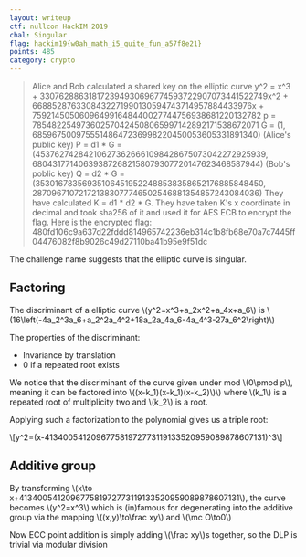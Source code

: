 ```yaml
---
layout: writeup
ctf: nullcon HackIM 2019
chal: Singular
flag: hackim19{w0ah_math_i5_quite_fun_a57f8e21}
points: 485
category: crypto
---
```


>Alice and Bob calculated a shared key on the elliptic curve y^2 = x^3 + 330762886318172394930696774593722907073441522749x^2 + 6688528763308432271990130594743714957884433976x + 759214505060964991648440027744756938681220132782 p = 785482254973602570424508065997142892171538672071 G = (1, 68596750097555148647236998220450053605331891340) (Alice's public key) P = d1 * G = (453762742842106273626661098428675073042272925939, 680431771406393872682158079307720147623468587944) (Bob's poblic key) Q = d2 * G = (353016783569351064519522488538358652176885848450, 287096710721721383077746502546881354857243084036) They have calculated K = d1 * d2 * G. They have taken K's x coordinate in decimal and took sha256 of it and used it for AES ECB to encrypt the flag.
>Here is the encrypted flag: 480fd106c9a637d22fddd814965742236eb314c1b8fb68e70a7c7445ff04476082f8b9026c49d27110ba41b95e9f51dc

The challenge name suggests that the elliptic curve is singular.

## Factoring

The discriminant of a elliptic curve \\(y^2=x^3+a_2x^2+a_4x+a_6\\) is \\(16\left(-4a_2^3a_6+a_2^2a_4^2+18a_2a_4a_6-4a_4^3-27a_6^2\right)\\)

The properties of the discriminant:
 - Invariance by translation
 - 0 if a repeated root exists

We notice that the discriminant of the curve given under mod \\(0\pmod p\\), meaning it can be factored into \\((x-k_1)(x-k_1)(x-k_2)\\)\\) where \\(k_1\\) is a repeated root of multiplicity two and \\(k_2\\) is a root.

Applying such a factorization to the polynomial gives us a triple root:

\\[y^2=(x-413400541209677581972773119133520959089878607131)^3\\]

## Additive group

By transforming \\(x\to x+413400541209677581972773119133520959089878607131\\), the curve becomes \\(y^2=x^3\\) which is (in)famous for degenerating into the additive group via the mapping \\((x,y)\to\frac xy\\) and \\(\mc O\to0\\)

Now ECC point addition is simply adding \\(\frac xy\\)s together, so the DLP is trivial via modular division
